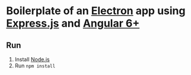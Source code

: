 # Boilerplate of an [**E**lectron](https://electron.atom.io/) app using [**E**xpress.js](http://expressjs.com) and [**A**ngular 6+](https://angular.io)

## Run
1. Install [Node.js](https://nodejs.org)
2. Run `npm install`